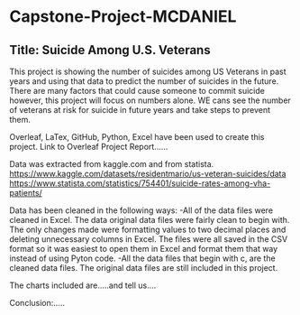 # Capstone-Project-MCDANIEL
## Title: Suicide Among U.S. Veterans

This project is showing the number of suicides among US Veterans in past years and using that data to predict the number of suicides in the future. There are many factors that could cause someone to commit suicide however, this project will focus on numbers alone. WE cans see the number of veterans at risk for suicide in future years and take steps to prevent them.

Overleaf, LaTex, GitHub, Python, Excel have been used to create this project.
Link to Overleaf Project Report......

Data was extracted from kaggle.com and from statista. 
https://www.kaggle.com/datasets/residentmario/us-veteran-suicides/data
https://www.statista.com/statistics/754401/suicide-rates-among-vha-patients/

Data has been cleaned in the following ways:
    -All of the data files were cleaned in Excel. The data original data files were fairly clean to begin with. The only changes made were formatting values to two decimal places and deleting unnecessary columns in Excel. The files were all saved in the CSV format so it was easiest to open them in Excel and format them that way instead of using Pyton code.
    -All the data files that begin with c, are the cleaned data files. The original data files are still included in this project. 


The charts included are.....and tell us....

Conclusion:.....